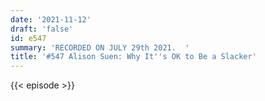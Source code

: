 ```yaml
---
date: '2021-11-12'
draft: 'false'
id: e547
summary: 'RECORDED ON JULY 29th 2021.  '
title: '#547 Alison Suen: Why It''s OK to Be a Slacker'
---
```

{{< episode >}}
